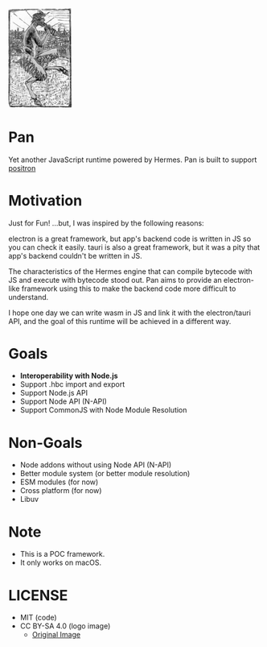 <img src="./assets/logo.jpg" alt="Pan logo" width="25%" />

# Pan
Yet another JavaScript runtime powered by Hermes. Pan is built to support [positron](https://github.com/hahnlee/positron)

# Motivation
Just for Fun! ...but, I was inspired by the following reasons:

electron is a great framework, but app's backend code is written in JS so you can check it easily. tauri is also a great framework, but it was a pity that app's backend couldn't be written in JS.

The characteristics of the Hermes engine that can compile bytecode with JS and execute with bytecode stood out. Pan aims to provide an electron-like framework using this to make the backend code more difficult to understand.

I hope one day we can write wasm in JS and link it with the electron/tauri API, and the goal of this runtime will be achieved in a different way.

# Goals
- **Interoperability with Node.js**
- Support .hbc import and export
- Support Node.js API
- Support Node API (N-API)
- Support CommonJS with Node Module Resolution

# Non-Goals
- Node addons without using Node API (N-API)
- Better module system (or better module resolution)
- ESM modules (for now)
- Cross platform (for now)
- Libuv

# Note
- This is a POC framework.
- It only works on macOS.

# LICENSE
- MIT (code)
- CC BY-SA 4.0 (logo image)
  - [Original Image](https://en.wikipedia.org/wiki/Pan_(god)#/media/File:Archive-ugent-be-E898690E-0C16-11E3-8D98-58C697481370_DS-24_(2).jpg)
